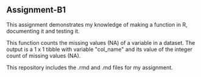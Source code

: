 ## Assignment-B1 

This assignment demonstrates my knowledge of making a function in R, documenting it and testing it. 

This function counts the missing values (NA) of a variable in a dataset. The output is a 1 x 1 tibble with variable "col_name" and its value of the integer count of missing values (NA). 

This repository includes the .rmd and .md files for my assignment.
